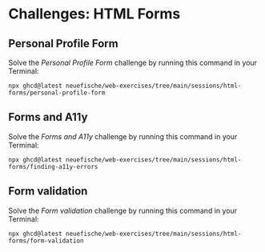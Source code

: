 # Challenges: HTML Forms

## Personal Profile Form

Solve the _Personal Profile Form_ challenge by running this command in your Terminal:

```
npx ghcd@latest neuefische/web-exercises/tree/main/sessions/html-forms/personal-profile-form
```

## Forms and A11y

Solve the _Forms and A11y_ challenge by running this command in your Terminal:

```
npx ghcd@latest neuefische/web-exercises/tree/main/sessions/html-forms/finding-a11y-errors
```

## Form validation

Solve the _Form validation_ challenge by running this command in your Terminal:

```
npx ghcd@latest neuefische/web-exercises/tree/main/sessions/html-forms/form-validation
```
